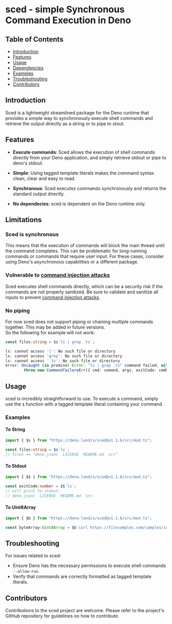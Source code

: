 # sced - simple Synchronous Command Execution in Deno

## Table of Contents

- [Introduction](#Introduction)
- [Features](#features)
- [Usage](#usage)
- [Dependencies](#dependencies)
- [Examples](#examples)
- [Troubleshooting](#troubleshooting)
- [Contributors](#contributors)

## Introduction

Sced is a lightweight streamlined package for the Deno runtime that provides a simple way to synchronously execute shell commands and retrieve the output
directly as a string or to pipe to stout.

## Features

- **Execute commands**: Sced allows the execution of shell commands directly from
  your Deno application, and simply retrieve stdout or pipe to deno's stdout.

- **Simple**: Using tagged template literals makes the command syntax
  clean, clear and easy to read.

- **Synchronous**: Sced executes commands synchronously and returns
  the standard output directly.

- **No dependecies**: sced is dependent on the Deno runtime only.

## Limitations
### Sced is synchronous
This means that the execution of commands will block the main thread until the command completes. This can be problematic for long-running commands or commands that require user input. For these cases, consider using Deno's asynchronous capabilities or a different package.

### Vulnerable to [command injection attacks](https://en.wikipedia.org/wiki/Code_injection#Shell_injection)
Sced executes shell commands directly, which can be a security risk if the commands are not properly sanitized. Be sure to validate and sanitize all inputs to prevent [command injection attacks](https://en.wikipedia.org/wiki/Code_injection#Shell_injection).

### No piping
For now sced does not support piping or chaining multiple commands together. This may be added in future versions.</br>
So the following for example will not work:
```ts
const files:string = $s`ls | grep .ts`;

ls: cannot access '|': No such file or directory
ls: cannot access 'grep': No such file or directory
ls: cannot access '.ts': No such file or directory
error: Uncaught (in promise) Error: "ls | grep .ts" command failed, with exit code 2
        throw new CommandfailureErr({ cmd: comand, args, exitCode: cmdOut.code });
```



## Usage

sced is incredibly straightforward to use. To execute a command, simply use the
`$` function with a tagged template literal containing your command.

### Examples

#### To String

```typescript
import { $s } from "https://deno.land/x/sced@v1.1.6/src/mod.ts";

const files:string = $s`ls`;
// files == "deno.jsonc  LICENSE  README.md  src"
```

#### To Stdout

```typescript
import { $$ } from "https://deno.land/x/sced@v1.1.6/src/mod.ts";

const exitCode:number = $$`ls`;
// will print to stdout:
// deno.jsonc  LICENSE  README.md  src
```

#### To Uint8Array

```typescript
import { $b } from "https://deno.land/x/sced@v1.1.6/src/mod.ts";

const byteArray:Uint8Array = $b`curl https://filesamples.com/samples/image/jpg/sample_640%C3%97426.jpg`;

```
## Troubleshooting

For issues related to sced:

- Ensure Deno has the necessary permissions to execute shell commands `--allow-run`.
- Verify that commands are correctly formatted as tagged template literals.

## Contributors

Contributions to the sced project are welcome. Please refer to the project's
GitHub repository for guidelines on how to contribute.
